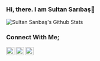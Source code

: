 ### Hi, there. I am Sultan Sarıbaş👋

<img align='left' alt="Sultan Sarıbaş's Github Stats" src='https://github-readme-stats.vercel.app/api?username=SultanSaribas&show_icons=true'>

<br>

### Connect With Me;

[<img alt="SultanSaribas | LinkedIn" width="22px" src="https://cdn.jsdelivr.net/npm/simple-icons@v3/icons/linkedin.svg" />][linkedin]
[<img alt="SultanSaribas | HackerRank" width="22px" src="https://cdn.jsdelivr.net/npm/simple-icons@v3/icons/hackerrank.svg" />][HackerRank]
[<img  alt="SultanSaribas | Twitter" width="22px" src="https://cdn.jsdelivr.net/npm/simple-icons@v3/icons/telegram.svg" />][telegram]



[website]: https://sultansaribas.github.io/
[linkedin]: https://www.linkedin.com/in/sultan-sariba%C5%9F-283920141/
[HackerRank]: https://www.hackerrank.com/saribassultan
[telegram]: https://telegram.me/ssultii
